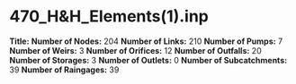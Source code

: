 # 470_H&H_Elements(1).inp
**Title:** 
**Number of Nodes:** 204
**Number of Links:** 210
**Number of Pumps:** 7
**Number of Weirs:** 3
**Number of Orifices:** 12
**Number of Outfalls:** 20
**Number of Storages:** 3
**Number of Outlets:** 0
**Number of Subcatchments:** 39
**Number of Raingages:** 39

